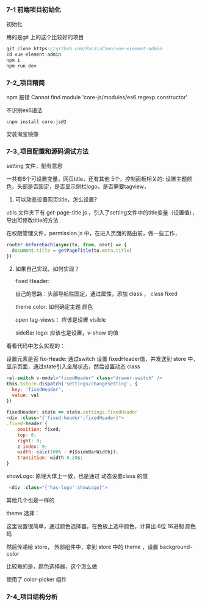 ### 7-1 前端项目初始化

初始化

用的是git 上的这个比较好的项目

```js
git clone https://github.com/PanJiaChen/vue-element-admin
cd vue-element-admin
npm i
npm run dev
```



### 7-2_项目精简



npm 报错 Cannot find module 'core-js/modules/es6.regexp.constructor'

不识别es6语法

```
cnpm install core-js@2
```

安装淘宝镜像



### 7-3_项目配置和源码调试方法

setting 文件，挺有意思

一共有6个可设置变量，网页title，还有其他 5个，控制面板相关的: 设置主题颜色，头部是否固定，是否显示侧栏logo，是否需要tagview，



1. 可以动态设置网页title，怎么设置?

utils 文件夹下有 get-page-title.js ，引入了setting文件中的title变量（设置值），导出可修改title的方法

在权限管理文件，permission.js 中，在进入页面的路由前，做一些工作，

```js
router.beforeEach(async(to, from, next) => {
  document.title = getPageTitle(to.meta.title)
})
```



2. 如果自己实现，如何实现？

   fixed Header: 

   自己的思路：头部导航栏固定，通过属性，添加 class ， class fixed

   theme color:  如何确定主题 颜色

   open tag-views： 应该是设置 visible

   sideBar logo: 应该也是设置，v-show 的值

看看代码中怎么实现的：

设置元素是否 fix-Heade:   通过switch 设置 fixedHeader值，并发送到 store 中，显示页面，通过state引入全局状态，然后设置动态 class

```js
<el-switch v-model="fixedHeader" class="drawer-switch" />
this.$store.dispatch('settings/changeSetting', {
  key: 'fixedHeader',
  value: val
})
  
fixedHeader: state => state.settings.fixedHeader
<div :class="{'fixed-header':fixedHeader}">
.fixed-header {
    position: fixed;
    top: 0;
    right: 0;
    z-index: 9;
    width: calc(100% - #{$sideBarWidth});
    transition: width 0.28s;
}
```

showLogo:  原理大体上一致，也是通过 动态设置class 的值

```js
 <div :class="{'has-logo':showLogo}">
```

其他几个也是一样的



theme 选择：

这里设置很简单，通过颜色选择器，在色板上选中颜色，计算出 6位 16进制 颜色码

然后传递给 store， 外部组件中，拿到 store 中的 theme ，设置 background-color



比较难的是，颜色选择器，这个怎么做

使用了 color-picker 组件



### 7-4_项目结构分析


